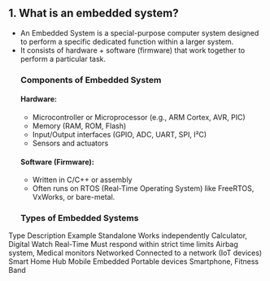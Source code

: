 ## 1. What is an embedded system?
- An Embedded System is a special-purpose computer system designed to perform a specific dedicated function within a larger system.
- It consists of hardware + software (firmware) that work together to perform a particular task.
  ### Components of Embedded System
  #### Hardware:
  - Microcontroller or Microprocessor (e.g., ARM Cortex, AVR, PIC)
  - Memory (RAM, ROM, Flash)
  - Input/Output interfaces (GPIO, ADC, UART, SPI, I²C)
  - Sensors and actuators
  #### Software (Firmware):
  - Written in C/C++ or assembly
  - Often runs on RTOS (Real-Time Operating System) like FreeRTOS, VxWorks, or bare-metal.
  ### Types of Embedded Systems
Type            Description	                            Example
Standalone     	Works independently	                    Calculator, Digital Watch
Real-Time     	Must respond within strict time limits	Airbag system, Medical monitors
Networked	      Connected to a network (IoT devices)   	Smart Home Hub
Mobile Embedded	Portable devices	                      Smartphone, Fitness Band
